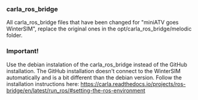 ### carla_ros_bridge
All carla_ros_bridge files that have been changed for "miniATV goes WinterSIM",
replace the original ones in the opt/carla_ros_bridge/melodic folder.

### Important! 
Use the debian instalation of the carla_ros_bridge instead of the GitHub installation.
The GitHub installation doesn't connect to the WinterSIM automatically and is a bit different than the debian version.
Follow the installation instructions here:
https://carla.readthedocs.io/projects/ros-bridge/en/latest/run_ros/#setting-the-ros-environment

